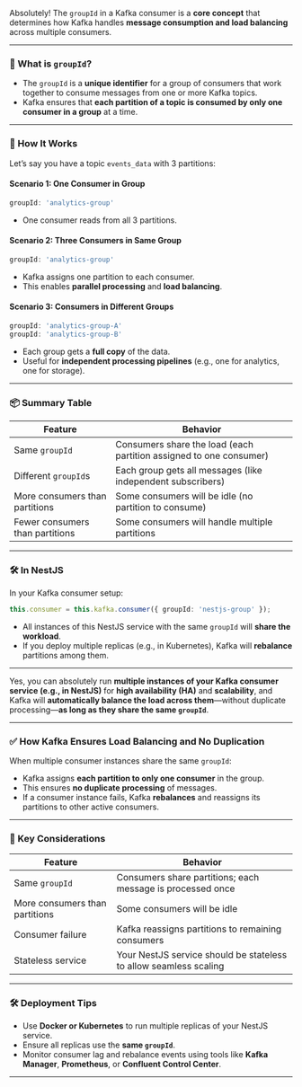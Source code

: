 Absolutely! The `groupId` in a Kafka consumer is a **core concept** that determines how Kafka handles **message consumption and load balancing** across multiple consumers.

---

### 🧠 What is `groupId`?

- The `groupId` is a **unique identifier** for a group of consumers that work together to consume messages from one or more Kafka topics.
- Kafka ensures that **each partition of a topic is consumed by only one consumer in a group** at a time.

---

### 🔄 How It Works

Let’s say you have a topic `events_data` with 3 partitions:

#### Scenario 1: One Consumer in Group
```ts
groupId: 'analytics-group'
```
- One consumer reads from all 3 partitions.

#### Scenario 2: Three Consumers in Same Group
```ts
groupId: 'analytics-group'
```
- Kafka assigns one partition to each consumer.
- This enables **parallel processing** and **load balancing**.

#### Scenario 3: Consumers in Different Groups
```ts
groupId: 'analytics-group-A'
groupId: 'analytics-group-B'
```
- Each group gets a **full copy** of the data.
- Useful for **independent processing pipelines** (e.g., one for analytics, one for storage).

---

### 📦 Summary Table

| Feature                     | Behavior                                                                 |
|----------------------------|--------------------------------------------------------------------------|
| Same `groupId`             | Consumers share the load (each partition assigned to one consumer)       |
| Different `groupId`s       | Each group gets all messages (like independent subscribers)              |
| More consumers than partitions | Some consumers will be idle (no partition to consume)                  |
| Fewer consumers than partitions | Some consumers will handle multiple partitions                        |

---

### 🛠️ In NestJS

In your Kafka consumer setup:

```ts
this.consumer = this.kafka.consumer({ groupId: 'nestjs-group' });
```

- All instances of this NestJS service with the same `groupId` will **share the workload**.
- If you deploy multiple replicas (e.g., in Kubernetes), Kafka will **rebalance** partitions among them.

---

Yes, you can absolutely run **multiple instances of your Kafka consumer service (e.g., in NestJS)** for **high availability (HA)** and **scalability**, and Kafka will **automatically balance the load across them**—without duplicate processing—**as long as they share the same `groupId`**.

---

### ✅ How Kafka Ensures Load Balancing and No Duplication

When multiple consumer instances share the same `groupId`:

- Kafka assigns **each partition to only one consumer** in the group.
- This ensures **no duplicate processing** of messages.
- If a consumer instance fails, Kafka **rebalances** and reassigns its partitions to other active consumers.

---

### 🧠 Key Considerations

| Feature                  | Behavior                                                                 |
|--------------------------|--------------------------------------------------------------------------|
| Same `groupId`           | Consumers share partitions; each message is processed once              |
| More consumers than partitions | Some consumers will be idle                                          |
| Consumer failure         | Kafka reassigns partitions to remaining consumers                        |
| Stateless service        | Your NestJS service should be stateless to allow seamless scaling        |

---

### 🛠️ Deployment Tips

- Use **Docker or Kubernetes** to run multiple replicas of your NestJS service.
- Ensure all replicas use the **same `groupId`**.
- Monitor consumer lag and rebalance events using tools like **Kafka Manager**, **Prometheus**, or **Confluent Control Center**.

---

